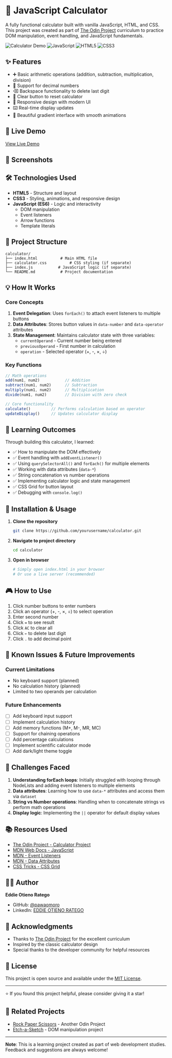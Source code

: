 # 🧮 JavaScript Calculator

A fully functional calculator built with vanilla JavaScript, HTML, and CSS. This project was created as part of [The Odin Project](https://www.theodinproject.com/) curriculum to practice DOM manipulation, event handling, and JavaScript fundamentals.

![Calculator Demo](https://img.shields.io/badge/Status-Completed-success)
![JavaScript](https://img.shields.io/badge/JavaScript-ES6-yellow)
![HTML5](https://img.shields.io/badge/HTML-5-orange)
![CSS3](https://img.shields.io/badge/CSS-3-blue)

## ✨ Features

- ➕ Basic arithmetic operations (addition, subtraction, multiplication, division)
- 🔢 Support for decimal numbers
- ⌫ Backspace functionality to delete last digit
- 🔄 Clear button to reset calculator
- 📱 Responsive design with modern UI
- ⌨️ Real-time display updates
- 🎨 Beautiful gradient interface with smooth animations

## 🚀 Live Demo

[View Live Demo](#) <!-- Add your GitHub Pages or deployment link here -->

## 📸 Screenshots

<!-- Add screenshots of your calculator here -->

## 🛠️ Technologies Used

- **HTML5** - Structure and layout
- **CSS3** - Styling, animations, and responsive design
- **JavaScript (ES6)** - Logic and interactivity
  - DOM manipulation
  - Event listeners
  - Arrow functions
  - Template literals

## 📂 Project Structure

```
calculator/
├── index.html          # Main HTML file
├── calculator.css          # CSS styling (if separate)
├── index.js           # JavaScript logic (if separate)
└── README.md           # Project documentation
```

## 💡 How It Works

### Core Concepts

1. **Event Delegation**: Uses `forEach()` to attach event listeners to multiple buttons
2. **Data Attributes**: Stores button values in `data-number` and `data-operator` attributes
3. **State Management**: Maintains calculator state with three variables:
   - `currentOperand` - Current number being entered
   - `previousOperand` - First number in calculation
   - `operation` - Selected operator (+, -, ×, ÷)

### Key Functions

```javascript
// Math operations
add(num1, num2)           // Addition
subtract(num1, num2)      // Subtraction
multiply(num1, num2)      // Multiplication
divide(num1, num2)        // Division with zero check

// Core functionality
calculate()         // Performs calculation based on operator
updateDisplay()     // Updates calculator display
```

## 🎯 Learning Outcomes

Through building this calculator, I learned:

- ✅ How to manipulate the DOM effectively
- ✅ Event handling with `addEventListener()`
- ✅ Using `querySelectorAll()` and `forEach()` for multiple elements
- ✅ Working with data attributes (`data-*`)
- ✅ String concatenation vs number operations
- ✅ Implementing calculator logic and state management
- ✅ CSS Grid for button layout
- ✅ Debugging with `console.log()`

## 🔧 Installation & Usage

1. **Clone the repository**
   ```bash
   git clone https://github.com/yourusername/calculator.git
   ```

2. **Navigate to project directory**
   ```bash
   cd calculator
   ```

3. **Open in browser**
   ```bash
   # Simply open index.html in your browser
   # Or use a live server (recommended)
   ```

## 🎮 How to Use

1. Click number buttons to enter numbers
2. Click an operator (+, -, ×, ÷) to select operation
3. Enter second number
4. Click `=` to see result
5. Click `AC` to clear all
6. Click `←` to delete last digit
7. Click `.` to add decimal point

## 🐛 Known Issues & Future Improvements

### Current Limitations
- No keyboard support (planned)
- No calculation history (planned)
- Limited to two operands per calculation

### Future Enhancements
- [ ] Add keyboard input support
- [ ] Implement calculation history
- [ ] Add memory functions (M+, M-, MR, MC)
- [ ] Support for chaining operations
- [ ] Add percentage calculations
- [ ] Implement scientific calculator mode
- [ ] Add dark/light theme toggle

## 🤔 Challenges Faced

1. **Understanding forEach loops**: Initially struggled with looping through NodeLists and adding event listeners to multiple elements
2. **Data attributes**: Learning how to use `data-*` attributes and access them via `dataset`
3. **String vs Number operations**: Handling when to concatenate strings vs perform math operations
4. **Display logic**: Implementing the `||` operator for default display values

## 📚 Resources Used

- [The Odin Project - Calculator Project](https://www.theodinproject.com/)
- [MDN Web Docs - JavaScript](https://developer.mozilla.org/en-US/docs/Web/JavaScript)
- [MDN - Event Listeners](https://developer.mozilla.org/en-US/docs/Web/API/EventTarget/addEventListener)
- [MDN - Data Attributes](https://developer.mozilla.org/en-US/docs/Learn/HTML/Howto/Use_data_attributes)
- [CSS Tricks - CSS Grid](https://css-tricks.com/snippets/css/complete-guide-grid/)

## 👨‍💻 Author

**Eddie Otieno Ratego**
- GitHub: [@pawaomoro](https://github.com/Pawaomoro/Calculator)
- LinkedIn: [EDDIE OTIENO RATEGO](https://www.linkedin.com/in/eddie-otieno-17a0a0317/)

## 🙏 Acknowledgments

- Thanks to [The Odin Project](https://www.theodinproject.com/) for the excellent curriculum
- Inspired by the classic calculator design
- Special thanks to the developer community for helpful resources

## 📝 License

This project is open source and available under the [MIT License](LICENSE).

---

⭐ If you found this project helpful, please consider giving it a star!

## 🔗 Related Projects

- [Rock Paper Scissors](link) - Another Odin Project
- [Etch-a-Sketch](link) - DOM manipulation project


---

**Note**: This is a learning project created as part of web development studies. Feedback and suggestions are always welcome!